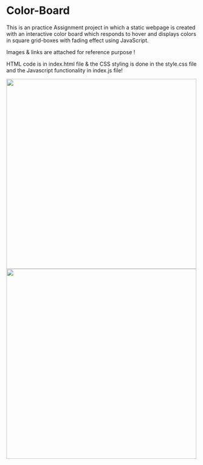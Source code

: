# Color-Board

This is an practice Assignment project in which a static webpage is created with an interactive color board which responds to hover and displays colors in square grid-boxes with fading effect using JavaScript.

Images & links are attached for reference purpose !

HTML code is in index.html file & the CSS styling is done in the style.css file and the Javascript functionality in index.js file!


<img width="500px" src="https://user-images.githubusercontent.com/81765508/180495729-5664910f-922d-4b85-b6f4-ab5679c6fa00.png">

<img width="500px" src="https://user-images.githubusercontent.com/81765508/180496395-ab4efcb4-30c2-4e4d-8c90-07c9140d08a5.png">

